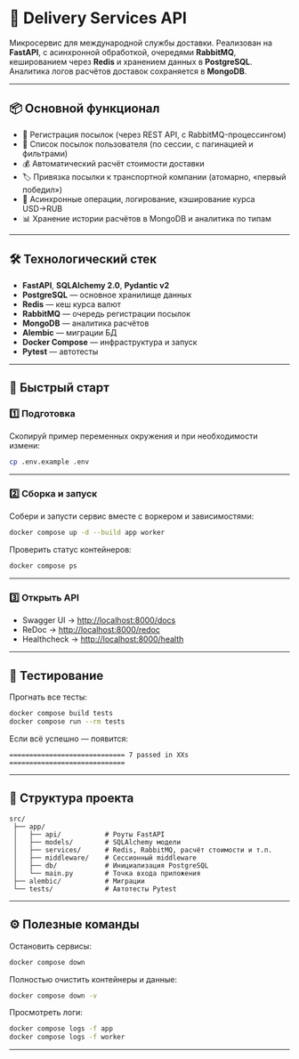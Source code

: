 # 🚀 Delivery Services API

Микросервис для международной службы доставки.
Реализован на **FastAPI**, с асинхронной обработкой, очередями **RabbitMQ**, кешированием через **Redis** и хранением данных в **PostgreSQL**.
Аналитика логов расчётов доставок сохраняется в **MongoDB**.

---

## 📦 Основной функционал

- 📮 Регистрация посылок (через REST API, с RabbitMQ-процессингом)
- 🧾 Список посылок пользователя (по сессии, с пагинацией и фильтрами)
- 💰 Автоматический расчёт стоимости доставки
- 🏷️ Привязка посылки к транспортной компании (атомарно, «первый победил»)
- 🔄 Асинхронные операции, логирование, кэширование курса USD→RUB
- 📊 Хранение истории расчётов в MongoDB и аналитика по типам

---

## 🛠️ Технологический стек

- **FastAPI**, **SQLAlchemy 2.0**, **Pydantic v2**
- **PostgreSQL** — основное хранилище данных
- **Redis** — кеш курса валют
- **RabbitMQ** — очередь регистрации посылок
- **MongoDB** — аналитика расчётов
- **Alembic** — миграции БД
- **Docker Compose** — инфраструктура и запуск
- **Pytest** — автотесты

---

## 🚀 Быстрый старт

### 1️⃣ Подготовка

Скопируй пример переменных окружения и при необходимости измени:

```bash
cp .env.example .env
```

---

### 2️⃣ Сборка и запуск

Собери и запусти сервис вместе с воркером и зависимостями:

```bash
docker compose up -d --build app worker
```

Проверить статус контейнеров:

```bash
docker compose ps
```

---

### 3️⃣ Открыть API

- Swagger UI → [http://localhost:8000/docs](http://localhost:8000/docs)
- ReDoc → [http://localhost:8000/redoc](http://localhost:8000/redoc)
- Healthcheck → [http://localhost:8000/health](http://localhost:8000/health)

---

## 🧪 Тестирование

Прогнать все тесты:

```bash
docker compose build tests
docker compose run --rm tests
```

Если всё успешно — появится:

```
============================= 7 passed in XXs =============================
```

---

## 🧩 Структура проекта

```
src/
 ├── app/
 │   ├── api/           # Роуты FastAPI
 │   ├── models/        # SQLAlchemy модели
 │   ├── services/      # Redis, RabbitMQ, расчёт стоимости и т.п.
 │   ├── middleware/    # Сессионный middleware
 │   ├── db/            # Инициализация PostgreSQL
 │   └── main.py        # Точка входа приложения
 ├── alembic/           # Миграции
 └── tests/             # Автотесты Pytest
```

---

## ⚙️ Полезные команды

Остановить сервисы:
```bash
docker compose down
```

Полностью очистить контейнеры и данные:
```bash
docker compose down -v
```

Просмотреть логи:
```bash
docker compose logs -f app
docker compose logs -f worker
```

---

